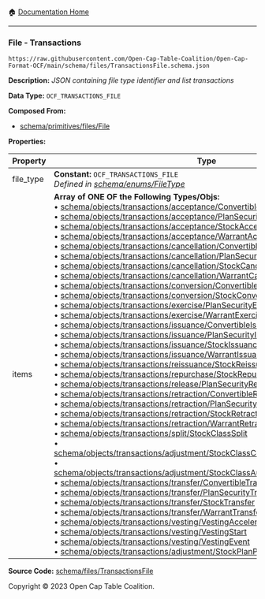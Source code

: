 :house: [Documentation Home](../../../README.md)

---

### File - Transactions

`https://raw.githubusercontent.com/Open-Cap-Table-Coalition/Open-Cap-Format-OCF/main/schema/files/TransactionsFile.schema.json`

**Description:** _JSON containing file type identifier and list transactions_

**Data Type:** `OCF_TRANSACTIONS_FILE`

**Composed From:**

- [schema/primitives/files/File](../primitives/files/File.md)

**Properties:**

| Property  | Type                                                                                                                                                                                                                                                                                                                                                                                                                                                                                                                                                                                                                                                                                                                                                                                                                                                                                                                                                                                                                                                                                                                                                                                                                                                                                                                                                                                                                                                                                                                                                                                                                                                                                                                                                                                                                                                                                                                                                                                                                                                                                                                                                                                                                                                                                                                                                                                                                                                                                                                                                                                                                                                                                                                                                                                                                                                                                                                                                                                                                                                                                                                                                                                                                                                                                                                                                                                                                                                                                                                                                                                                                                                                                                                                                                                                                                                                                                                                                                                                                                                                                                                                                                                                                                                                                                                                                                                                                                                                                                                                                                                                        | Description                     | Required   |
| --------- | ----------------------------------------------------------------------------------------------------------------------------------------------------------------------------------------------------------------------------------------------------------------------------------------------------------------------------------------------------------------------------------------------------------------------------------------------------------------------------------------------------------------------------------------------------------------------------------------------------------------------------------------------------------------------------------------------------------------------------------------------------------------------------------------------------------------------------------------------------------------------------------------------------------------------------------------------------------------------------------------------------------------------------------------------------------------------------------------------------------------------------------------------------------------------------------------------------------------------------------------------------------------------------------------------------------------------------------------------------------------------------------------------------------------------------------------------------------------------------------------------------------------------------------------------------------------------------------------------------------------------------------------------------------------------------------------------------------------------------------------------------------------------------------------------------------------------------------------------------------------------------------------------------------------------------------------------------------------------------------------------------------------------------------------------------------------------------------------------------------------------------------------------------------------------------------------------------------------------------------------------------------------------------------------------------------------------------------------------------------------------------------------------------------------------------------------------------------------------------------------------------------------------------------------------------------------------------------------------------------------------------------------------------------------------------------------------------------------------------------------------------------------------------------------------------------------------------------------------------------------------------------------------------------------------------------------------------------------------------------------------------------------------------------------------------------------------------------------------------------------------------------------------------------------------------------------------------------------------------------------------------------------------------------------------------------------------------------------------------------------------------------------------------------------------------------------------------------------------------------------------------------------------------------------------------------------------------------------------------------------------------------------------------------------------------------------------------------------------------------------------------------------------------------------------------------------------------------------------------------------------------------------------------------------------------------------------------------------------------------------------------------------------------------------------------------------------------------------------------------------------------------------------------------------------------------------------------------------------------------------------------------------------------------------------------------------------------------------------------------------------------------------------------------------------------------------------------------------------------------------------------------------------------------------------------------------------------------------------------------- | ------------------------------- | ---------- |
| file_type | **Constant:** `OCF_TRANSACTIONS_FILE`</br>_Defined in [schema/enums/FileType](../enums/FileType.md)_                                                                                                                                                                                                                                                                                                                                                                                                                                                                                                                                                                                                                                                                                                                                                                                                                                                                                                                                                                                                                                                                                                                                                                                                                                                                                                                                                                                                                                                                                                                                                                                                                                                                                                                                                                                                                                                                                                                                                                                                                                                                                                                                                                                                                                                                                                                                                                                                                                                                                                                                                                                                                                                                                                                                                                                                                                                                                                                                                                                                                                                                                                                                                                                                                                                                                                                                                                                                                                                                                                                                                                                                                                                                                                                                                                                                                                                                                                                                                                                                                                                                                                                                                                                                                                                                                                                                                                                                                                                                                                        | Object type field               | `REQUIRED` |
| items     | **Array of ONE OF the Following Types/Objs:**</br>&bull; [schema/objects/transactions/acceptance/ConvertibleAcceptance](../objects/transactions/acceptance/ConvertibleAcceptance.md)</br>&bull; [schema/objects/transactions/acceptance/PlanSecurityAcceptance](../objects/transactions/acceptance/PlanSecurityAcceptance.md)</br>&bull; [schema/objects/transactions/acceptance/StockAcceptance](../objects/transactions/acceptance/StockAcceptance.md)</br>&bull; [schema/objects/transactions/acceptance/WarrantAcceptance](../objects/transactions/acceptance/WarrantAcceptance.md)</br>&bull; [schema/objects/transactions/cancellation/ConvertibleCancellation](../objects/transactions/cancellation/ConvertibleCancellation.md)</br>&bull; [schema/objects/transactions/cancellation/PlanSecurityCancellation](../objects/transactions/cancellation/PlanSecurityCancellation.md)</br>&bull; [schema/objects/transactions/cancellation/StockCancellation](../objects/transactions/cancellation/StockCancellation.md)</br>&bull; [schema/objects/transactions/cancellation/WarrantCancellation](../objects/transactions/cancellation/WarrantCancellation.md)</br>&bull; [schema/objects/transactions/conversion/ConvertibleConversion](../objects/transactions/conversion/ConvertibleConversion.md)</br>&bull; [schema/objects/transactions/conversion/StockConversion](../objects/transactions/conversion/StockConversion.md)</br>&bull; [schema/objects/transactions/exercise/PlanSecurityExercise](../objects/transactions/exercise/PlanSecurityExercise.md)</br>&bull; [schema/objects/transactions/exercise/WarrantExercise](../objects/transactions/exercise/WarrantExercise.md)</br>&bull; [schema/objects/transactions/issuance/ConvertibleIssuance](../objects/transactions/issuance/ConvertibleIssuance.md)</br>&bull; [schema/objects/transactions/issuance/PlanSecurityIssuance](../objects/transactions/issuance/PlanSecurityIssuance.md)</br>&bull; [schema/objects/transactions/issuance/StockIssuance](../objects/transactions/issuance/StockIssuance.md)</br>&bull; [schema/objects/transactions/issuance/WarrantIssuance](../objects/transactions/issuance/WarrantIssuance.md)</br>&bull; [schema/objects/transactions/reissuance/StockReissuance](../objects/transactions/reissuance/StockReissuance.md)</br>&bull; [schema/objects/transactions/repurchase/StockRepurchase](../objects/transactions/repurchase/StockRepurchase.md)</br>&bull; [schema/objects/transactions/release/PlanSecurityRelease](../objects/transactions/release/PlanSecurityRelease.md)</br>&bull; [schema/objects/transactions/retraction/ConvertibleRetraction](../objects/transactions/retraction/ConvertibleRetraction.md)</br>&bull; [schema/objects/transactions/retraction/PlanSecurityRetraction](../objects/transactions/retraction/PlanSecurityRetraction.md)</br>&bull; [schema/objects/transactions/retraction/StockRetraction](../objects/transactions/retraction/StockRetraction.md)</br>&bull; [schema/objects/transactions/retraction/WarrantRetraction](../objects/transactions/retraction/WarrantRetraction.md)</br>&bull; [schema/objects/transactions/split/StockClassSplit](../objects/transactions/split/StockClassSplit.md)</br>&bull; [schema/objects/transactions/adjustment/StockClassConversionRatioAdjustment](../objects/transactions/adjustment/StockClassConversionRatioAdjustment.md)</br>&bull; [schema/objects/transactions/adjustment/StockClassAuthorizedSharesAdjustment](../objects/transactions/adjustment/StockClassAuthorizedSharesAdjustment.md)</br>&bull; [schema/objects/transactions/transfer/ConvertibleTransfer](../objects/transactions/transfer/ConvertibleTransfer.md)</br>&bull; [schema/objects/transactions/transfer/PlanSecurityTransfer](../objects/transactions/transfer/PlanSecurityTransfer.md)</br>&bull; [schema/objects/transactions/transfer/StockTransfer](../objects/transactions/transfer/StockTransfer.md)</br>&bull; [schema/objects/transactions/transfer/WarrantTransfer](../objects/transactions/transfer/WarrantTransfer.md)</br>&bull; [schema/objects/transactions/vesting/VestingAcceleration](../objects/transactions/vesting/VestingAcceleration.md)</br>&bull; [schema/objects/transactions/vesting/VestingStart](../objects/transactions/vesting/VestingStart.md)</br>&bull; [schema/objects/transactions/vesting/VestingEvent](../objects/transactions/vesting/VestingEvent.md)</br>&bull; [schema/objects/transactions/adjustment/StockPlanPoolAdjustment](../objects/transactions/adjustment/StockPlanPoolAdjustment.md) | List of OCF transaction objects | `REQUIRED` |

**Source Code:** [schema/files/TransactionsFile](../../../../schema/files/TransactionsFile.schema.json)

Copyright © 2023 Open Cap Table Coalition.
